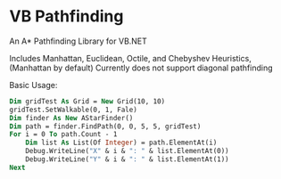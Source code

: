 # VB Pathfinding
An A* Pathfinding Library for VB.NET

Includes Manhattan, Euclidean, Octile, and Chebyshev Heuristics, (Manhattan by default)
Currently does not support diagonal pathfinding

Basic Usage:
```vb
Dim gridTest As Grid = New Grid(10, 10)
gridTest.SetWalkable(0, 1, Fale)
Dim finder As New AStarFinder()
Dim path = finder.FindPath(0, 0, 5, 5, gridTest)
For i = 0 To path.Count - 1
    Dim list As List(Of Integer) = path.ElementAt(i)
    Debug.WriteLine("X" & i & ": " & list.ElementAt(0))
    Debug.WriteLine("Y" & i & ": " & list.ElementAt(1))
Next
```

